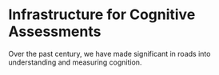 # Infrastructure for Cognitive Assessments

Over the past century, we have made significant in roads into understanding and measuring cognition. 
